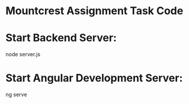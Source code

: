 # Mountcrest Assignment Task Code
# Start Backend Server:
node server.js
# Start Angular Development Server:
ng serve
